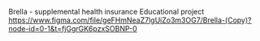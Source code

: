 Brella - supplemental health insurance
Educational project
https://www.figma.com/file/geFHmNeaZ7lgUiZo3m3OG7/Brella-(Copy)?node-id=0-1&t=fjGgrGK6pzxSOBNP-0
